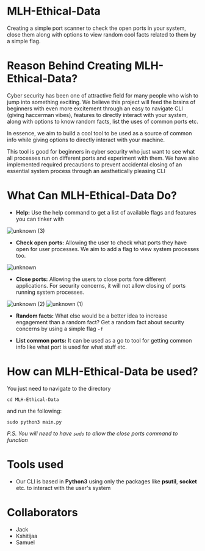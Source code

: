 

# MLH-Ethical-Data
Creating a simple port scanner to check the open ports in your system, close them along with options to view random cool facts related to them by a simple flag.

# Reason Behind Creating MLH-Ethical-Data?
Cyber security has been one of attractive field for many people who wish to jump into something exciting. We believe this project will feed the brains of beginners with even more excitement through an easy to navigate CLI (giving haccerman vibes), features to directly interact with your system, along with options to know random facts, list the uses of common ports etc.

In essence, we aim to build a cool tool to be used as a source of common info while giving options to directly interact with your machine.


This tool is good for beginners in cyber security who just want to see what all processes run on different ports and experiment with them. We have also implemented required precautions to prevent accidental closing of an essential system process through an aesthetically pleasing CLI

# What Can MLH-Ethical-Data Do?
- **Help:** Use the help command to get a list of available flags and features you can tinker with

![unknown (3)](https://user-images.githubusercontent.com/39042025/114225289-627ffe00-992f-11eb-9954-aab5823995b8.png)

- **Check open ports:** Allowing the user to check what ports they have open for user processes. We aim to add a flag to view system processes too.

![unknown](https://user-images.githubusercontent.com/39042025/114224962-0026fd80-992f-11eb-87f6-483f8066b569.png)

- **Close ports:** Allowing the users to close ports fore different applications. For security concerns, it will not allow closing of ports running system processes.

![unknown (2)](https://user-images.githubusercontent.com/39042025/114225442-8b07f800-992f-11eb-8a1e-f7c022217314.png)
![unknown (1)](https://user-images.githubusercontent.com/39042025/114225566-b68ae280-992f-11eb-9269-699229a30005.png)

- **Random facts:** What else would be a better idea to increase engagement than a random fact? Get a random fact about security concerns by using a simple flag `-f`

- **List common ports:** It can be used as a go to tool for getting common info like what port is used for what stuff etc.

# How can MLH-Ethical-Data be used?
You just need to navigate to the directory 
```
cd MLH-Ethical-Data
```
and run the following:
```
sudo python3 main.py
```

*P.S. You will need to have `sudo` to allow the close ports command to function*

# Tools used
- Our CLI is based in **Python3** using only the packages like **psutil**, **socket** etc. to interact with the user's system

# Collaborators 
- Jack
- Kshitijaa
- Samuel

